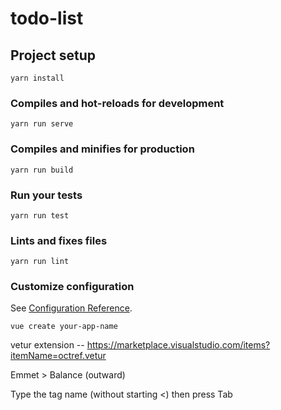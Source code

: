 # todo-list

## Project setup
```
yarn install
```

### Compiles and hot-reloads for development
```
yarn run serve
```

### Compiles and minifies for production
```
yarn run build
```

### Run your tests
```
yarn run test
```

### Lints and fixes files
```
yarn run lint
```

### Customize configuration
See [Configuration Reference](https://cli.vuejs.org/config/).

```
vue create your-app-name
```


vetur extension -- https://marketplace.visualstudio.com/items?itemName=octref.vetur

Emmet > Balance (outward)

Type the tag name (without starting <) then press Tab
